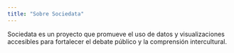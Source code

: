 ```yaml
---
title: "Sobre Sociedata"
---
```


Sociedata es un proyecto que promueve el uso de datos y visualizaciones accesibles para fortalecer el debate público y la comprensión intercultural.
